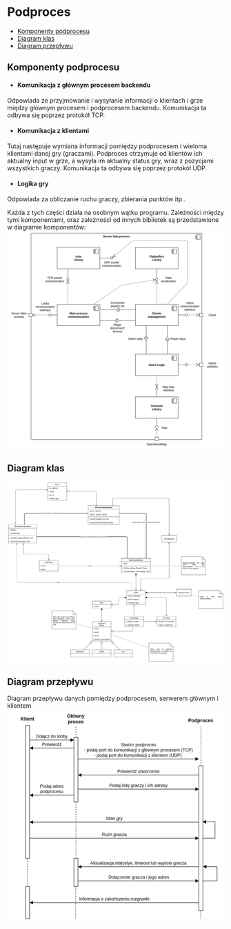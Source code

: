 # Podproces 

* [Komponenty podprocesu](#komponenty-podprocesu)
* [Diagram klas](#diagram-klas)
* [Diagram przepływu](#diagram-przepływu)

## Komponenty podprocesu

* #### Komunikacja z głównym procesem backendu
Odpowiada ze przyjmowanie i wysyłanie informacji o klientach i grze między głównym procesem i podprocesem backendu. Komunikacja ta odbywa się poprzez protokół TCP.
* #### Komunikacja z klientami 
Tutaj następuje wymiana informacji pomiędzy podprocesem i wieloma klientami danej gry (graczami). Podproces otrzymuje od klientów ich aktualny input w grze, a wysyła im aktualny status gry, wraz z pozycjami wszystkich graczy. Komunikacja ta odbywa się poprzez protokół UDP.
* #### Logika gry
Odpowiada za obliczanie ruchu graczy, zbierania punktów itp..

Każda z tych części działa na osobnym wątku programu. Zależności między tymi komponentami, oraz zależności od innych bibliotek są przedstawione w diagramie komponentów:
![Diagram komponentów](Diagram_komponentow.png)

## Diagram klas

![Diagram klas](Diagram_klas.png)

## Diagram przepływu

Diagram przepływu danych pomiędzy podprocesem, serwerem głównym i klientem
![Diagram przepływu](Diagram_komunikacji_podproces_serwer_klient.png)
